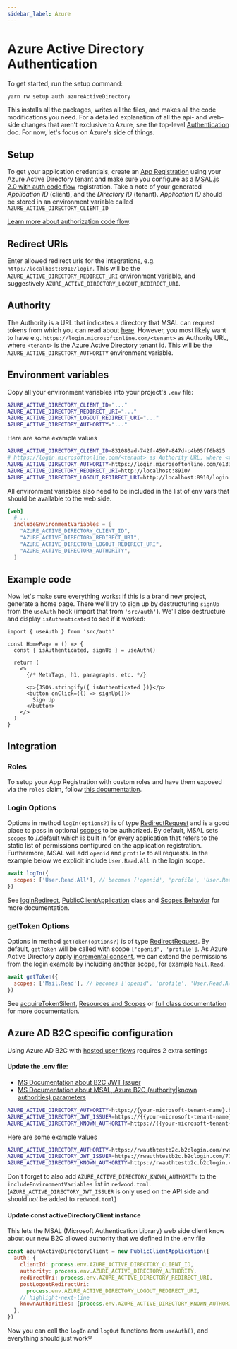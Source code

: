 ```yaml
---
sidebar_label: Azure
---
```


# Azure Active Directory Authentication

To get started, run the setup command:

```bash
yarn rw setup auth azureActiveDirectory
```

This installs all the packages, writes all the files, and makes all the code
modifications you need. For a detailed explanation of all the api- and web-side
changes that aren't exclusive to Azure, see the top-level
[Authentication](../authentication.md) doc. For now, let's focus on Azure's
side of things.

## Setup

To get your application credentials, create an
[App Registration](https://docs.microsoft.com/en-us/azure/active-directory/develop/scenario-spa-app-registration)
using your Azure Active Directory tenant and make sure you configure as a
[MSAL.js 2.0 with auth code flow](https://docs.microsoft.com/en-us/azure/active-directory/develop/scenario-spa-app-registration#redirect-uri-msaljs-20-with-auth-code-flow)
registration. Take a note of your generated _Application ID_ (client), and the
_Directory ID_ (tenant). _Application ID_ should be stored in an environment
variable called `AZURE_ACTIVE_DIRECTORY_CLIENT_ID`

[Learn more about authorization code flow](https://docs.microsoft.com/en-us/azure/active-directory/develop/reference-third-party-cookies-spas).

## Redirect URIs

Enter allowed redirect urls for the integrations, e.g.
`http://localhost:8910/login`. This will be the
`AZURE_ACTIVE_DIRECTORY_REDIRECT_URI` environment variable, and suggestively
`AZURE_ACTIVE_DIRECTORY_LOGOUT_REDIRECT_URI`.

## Authority

The Authority is a URL that indicates a directory that MSAL can request tokens
from which you can read about
[here](https://docs.microsoft.com/en-us/azure/active-directory/develop/msal-client-application-configuration#authority).
However, you most likely want to have e.g.
`https://login.microsoftonline.com/<tenant>` as Authority URL, where `<tenant>`
is the Azure Active Directory tenant id. This will be the
`AZURE_ACTIVE_DIRECTORY_AUTHORITY` environment variable.

## Environment variables

Copy all your environment variables into your project's `.env` file:

```bash title=".env"
AZURE_ACTIVE_DIRECTORY_CLIENT_ID="..."
AZURE_ACTIVE_DIRECTORY_REDIRECT_URI="..."
AZURE_ACTIVE_DIRECTORY_LOGOUT_REDIRECT_URI="..."
AZURE_ACTIVE_DIRECTORY_AUTHORITY="..."
```

Here are some example values
```bash title=".env"
AZURE_ACTIVE_DIRECTORY_CLIENT_ID=831080ad-742f-4507-847d-c4b05ff6b825
# https://login.microsoftonline.com/<tenant> as Authority URL, where <tenant> is the Azure Active Directory tenant id
AZURE_ACTIVE_DIRECTORY_AUTHORITY=https://login.microsoftonline.com/e1337ae2-8308-440d-9745-292bd4d1de17
AZURE_ACTIVE_DIRECTORY_REDIRECT_URI=http://localhost:8910/
AZURE_ACTIVE_DIRECTORY_LOGOUT_REDIRECT_URI=http://localhost:8910/login
```

All environment variables also need to be included in the list of env vars that
should be available to the web side.

```toml title="redwood.toml"
[web]
  # ...
  includeEnvironmentVariables = [
    "AZURE_ACTIVE_DIRECTORY_CLIENT_ID",
    "AZURE_ACTIVE_DIRECTORY_REDIRECT_URI",
    "AZURE_ACTIVE_DIRECTORY_LOGOUT_REDIRECT_URI",
    "AZURE_ACTIVE_DIRECTORY_AUTHORITY",
  ]
```

## Example code

Now let's make sure everything works: if this is a brand new project, generate
a home page. There we'll try to sign up by destructuring `signUp` from the
`useAuth` hook (import that from `'src/auth'`). We'll also destructure and
display `isAuthenticated` to see if it worked:

```tsx title="web/src/pages/HomePage.tsx"
import { useAuth } from 'src/auth'

const HomePage = () => {
  const { isAuthenticated, signUp } = useAuth()

  return (
    <>
      {/* MetaTags, h1, paragraphs, etc. */}

      <p>{JSON.stringify({ isAuthenticated })}</p>
      <button onClick={() => signUp()}>
        Sign Up
      </button>
    </>
  )
}
```

## Integration

### Roles

To setup your App Registration with custom roles and have them exposed via the
`roles` claim, follow
[this documentation](https://docs.microsoft.com/en-us/azure/active-directory/develop/howto-add-app-roles-in-azure-ad-apps).

### Login Options

Options in method `logIn(options?)` is of type [RedirectRequest](https://azuread.github.io/microsoft-authentication-library-for-js/ref/modules/_azure_msal_browser.html#redirectrequest) and is a good place to pass in optional [scopes](https://docs.microsoft.com/en-us/graph/permissions-reference#user-permissions) to be authorized. By default, MSAL sets `scopes` to [/.default](https://docs.microsoft.com/en-us/azure/active-directory/develop/v2-permissions-and-consent#the-default-scope) which is built in for every application that refers to the static list of permissions configured on the application registration. Furthermore, MSAL will add `openid` and `profile` to all requests. In the example below we explicit include `User.Read.All` in the login scope.

```jsx
await logIn({
  scopes: ['User.Read.All'], // becomes ['openid', 'profile', 'User.Read.All']
})
```

See [loginRedirect](https://azuread.github.io/microsoft-authentication-library-for-js/ref/classes/_azure_msal_browser.publicclientapplication.html#loginredirect), [PublicClientApplication](https://azuread.github.io/microsoft-authentication-library-for-js/ref/classes/_azure_msal_browser.publicclientapplication.html) class and [Scopes Behavior](https://github.com/AzureAD/microsoft-authentication-library-for-js/blob/dev/lib/msal-core/docs/scopes.md#scopes-behavior) for more documentation.

### getToken Options

Options in method `getToken(options?)` is of type [RedirectRequest](https://azuread.github.io/microsoft-authentication-library-for-js/ref/modules/_azure_msal_browser.html#redirectrequest). By default, `getToken` will be called with scope `['openid', 'profile']`. As Azure Active Directory apply [incremental consent](https://github.com/AzureAD/microsoft-authentication-library-for-js/blob/dev/lib/msal-browser/docs/resources-and-scopes.md#dynamic-scopes-and-incremental-consent), we can extend the permissions from the login example by including another scope, for example `Mail.Read`.

```jsx
await getToken({
  scopes: ['Mail.Read'], // becomes ['openid', 'profile', 'User.Read.All', 'Mail.Read']
})
```

See [acquireTokenSilent](https://azuread.github.io/microsoft-authentication-library-for-js/ref/classes/_azure_msal_browser.publicclientapplication.html#acquiretokensilent), [Resources and Scopes](https://github.com/AzureAD/microsoft-authentication-library-for-js/blob/dev/lib/msal-browser/docs/resources-and-scopes.md#resources-and-scopes) or [full class documentation](https://pub.dev/documentation/msal_js/latest/msal_js/PublicClientApplication-class.html#constructors) for more documentation.

## Azure AD B2C specific configuration

Using Azure AD B2C with [hosted user flows](https://docs.microsoft.com/en-us/azure/active-directory-b2c/add-sign-up-and-sign-in-policy?pivots=b2c-user-flow) requires 2 extra settings

#### Update the .env file:

- [MS Documentation about B2C JWT Issuer](https://docs.microsoft.com/en-us/azure/active-directory-b2c/tokens-overview)
- [MS Documentation about MSAL, Azure B2C (authority|known authorities) parameters](https://github.com/AzureAD/microsoft-authentication-library-for-js/blob/dev/lib/msal-browser/docs/working-with-b2c.md)

```bash title="./.env"
AZURE_ACTIVE_DIRECTORY_AUTHORITY=https://{your-microsoft-tenant-name}.b2clogin.com/{{your-microsoft-tenant-name}}.onmicrosoft.com/{{your-microsoft-user-flow-id}}
AZURE_ACTIVE_DIRECTORY_JWT_ISSUER=https://{{your-microsoft-tenant-name}}.b2clogin.com/{{your-microsoft-tenant-id}}/v2.0/
AZURE_ACTIVE_DIRECTORY_KNOWN_AUTHORITY=https://{{your-microsoft-tenant-name}}.b2clogin.com
```

Here are some example values
```bash title="./env.example"
AZURE_ACTIVE_DIRECTORY_AUTHORITY=https://rwauthtestb2c.b2clogin.com/rwauthtestb2c.onmicrosoft.com/B2C_1_signupsignin1
AZURE_ACTIVE_DIRECTORY_JWT_ISSUER=https://rwauthtestb2c.b2clogin.com/775527ef-8a37-4307-8b3d-cc311f58d922/v2.0/
AZURE_ACTIVE_DIRECTORY_KNOWN_AUTHORITY=https://rwauthtestb2c.b2clogin.com
```

Don't forget to also add `AZURE_ACTIVE_DIRECTORY_KNOWN_AUTHORITY` to the
`includeEnvironmentVariables` list in `redwood.toml`.
(`AZURE_ACTIVE_DIRECTORY_JWT_ISSUER` is only used on the API side and should
*not* be added to `redwood.toml`)

#### Update const activeDirectoryClient instance
This lets the MSAL (Microsoft Authentication Library) web side client know
about our new B2C allowed authority that we defined in the .env file

```jsx title="./web/auth.{js,ts}
const azureActiveDirectoryClient = new PublicClientApplication({
  auth: {
    clientId: process.env.AZURE_ACTIVE_DIRECTORY_CLIENT_ID,
    authority: process.env.AZURE_ACTIVE_DIRECTORY_AUTHORITY,
    redirectUri: process.env.AZURE_ACTIVE_DIRECTORY_REDIRECT_URI,
    postLogoutRedirectUri:
      process.env.AZURE_ACTIVE_DIRECTORY_LOGOUT_REDIRECT_URI,
    // highlight-next-line
    knownAuthorities: [process.env.AZURE_ACTIVE_DIRECTORY_KNOWN_AUTHORITY]
  },
})
```

Now you can call the `logIn` and `logOut` functions from `useAuth()`, and
everything should just work®
